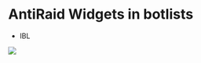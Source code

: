 # AntiRaid Widgets in botlists

- IBL 

![](https://widgets.infinitybots.gg/bot/:botID/?size=small)

